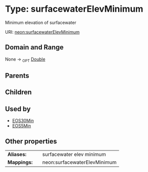 
# Type: surfacewaterElevMinimum


Minimum elevation of surfacewater

URI: [neon:surfacewaterElevMinimum](https://data.neonscience.org/surfacewaterElevMinimum)


## Domain and Range

None ->  <sub>OPT</sub> [Double](types/Double.md)

## Parents


## Children


## Used by

 * [EOS30Min](EOS30Min.md)
 * [EOS5Min](EOS5Min.md)

## Other properties

|  |  |  |
| --- | --- | --- |
| **Aliases:** | | surfacewater elev minimum |
| **Mappings:** | | neon:surfacewaterElevMinimum |

